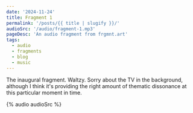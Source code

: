 ```yaml
---
date: '2024-11-24'
title: Fragment 1
permalink: '/posts/{{ title | slugify }}/'
audioSrc: '/audio/fragment-1.mp3'
pageDesc: 'An audio fragment from frgmnt.art'
tags:
  - audio
  - fragments
  - blog
  - music
---
```


The inaugural fragment. Waltzy. Sorry about the TV in the background, although I think it's providing the right amount of thematic
dissonance at this particular moment in time.

<!-- split -->

{% audio audioSrc %}
